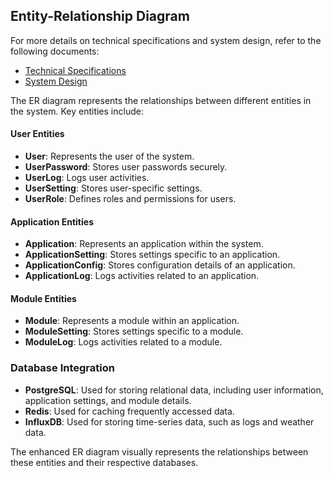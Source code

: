 ## Entity-Relationship Diagram
For more details on technical specifications and system design, refer to the following documents:
- [Technical Specifications](../TechnicalSpecifications.md)
- [System Design](SystemDesign.md)

The ER diagram represents the relationships between different entities in the system. Key entities include:

#### User Entities
- **User**: Represents the user of the system.
- **UserPassword**: Stores user passwords securely.
- **UserLog**: Logs user activities.
- **UserSetting**: Stores user-specific settings.
- **UserRole**: Defines roles and permissions for users.

#### Application Entities
- **Application**: Represents an application within the system.
- **ApplicationSetting**: Stores settings specific to an application.
- **ApplicationConfig**: Stores configuration details of an application.
- **ApplicationLog**: Logs activities related to an application.

#### Module Entities
- **Module**: Represents a module within an application.
- **ModuleSetting**: Stores settings specific to a module.
- **ModuleLog**: Logs activities related to a module.

### Database Integration
- **PostgreSQL**: Used for storing relational data, including user information, application settings, and module details.
- **Redis**: Used for caching frequently accessed data.
- **InfluxDB**: Used for storing time-series data, such as logs and weather data.

The enhanced ER diagram visually represents the relationships between these entities and their respective databases.
